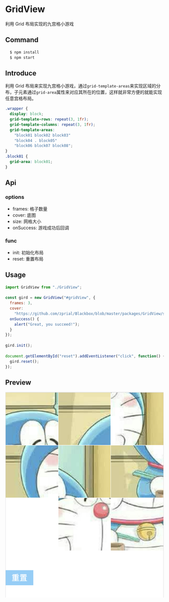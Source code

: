 # GridView

利用 Grid 布局实现的九宫格小游戏

## Command

```bash
  $ npm install
  $ npm start
```

## Introduce

利用 Grid 布局来实现九宫格小游戏，通过`grid-template-areas`来实现区域的分布，子元素通过`grid-area`属性来对应其所在的位置，这样就非常方便的就能实现任意宫格布局。

```css
.wrapper {
  display: block;
  grid-template-rows: repeat(3, 1fr);
  grid-template-columns: repeat(3, 1fr);
  grid-template-areas:
    "block01 block02 block03"
    "block04 . block05"
    "block06 block07 block08";
}
.block01 {
  grid-area: block01;
}
```

## Api

### options

- frames: 格子数量
- cover: 底图
- size: 网格大小
- onSuccess: 游戏成功后回调

### func

- init: 初始化布局
- reset: 重置布局

## Usage

```js
import GridView from "./GridView";

const gird = new GridView("#gridView", {
  frames: 3,
  cover:
    "https://github.com/zprial/Blackbox/blob/master/packages/GridView/src/demo.png?raw=true",
  onSuccess() {
    alert("Great, you succeed!");
  }
});

gird.init();

document.getElementById("reset").addEventListener("click", function() {
  gird.reset();
});
```

## Preview
![preview](./src/preview.png)